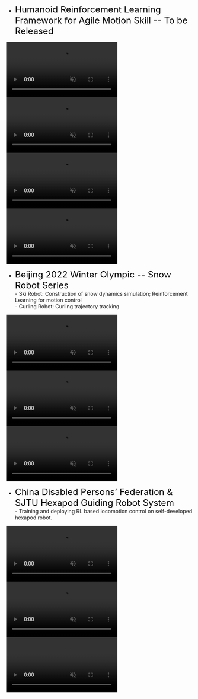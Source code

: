 - <span style="color:#000000;font-size:24px">Humanoid Reinforcement Learning Framework for Agile Motion Skill -- To be Released </span>  
<div class="paper-image-container">
  <video class="paper-video" autoplay loop muted playsinline>
    <source src="static\assets\projects\g1\loco0.mp4" type="video/mp4">
    您的浏览器不支持视频标签。
  </video>
  <video class="paper-video" autoplay loop muted playsinline>
    <source src="static\assets\projects\g1\loco1.mp4" type="video/mp4">
    您的浏览器不支持视频标签。
  </video>
  <video class="paper-video" autoplay loop muted playsinline>
    <source src="static\assets\projects\g1\dance.mp4" type="video/mp4">
    您的浏览器不支持视频标签。
  </video>
  <video class="paper-video" autoplay loop muted playsinline>
    <source src="static\assets\projects\g1\backflip.mp4" type="video/mp4">
    您的浏览器不支持视频标签。
  </video>
</div>

- <span style="color:#000000;font-size:24px">Beijing 2022 Winter Olympic -- Snow Robot Series</span>  
\- Ski Robot: Construction of snow dynamics simulation; Reinforcement Learning for motion control <strong></strong>  
\- Curling Robot: Curling trajectory tracking
<div class="paper-image-container">
  <video class="paper-video" autoplay loop muted playsinline>
    <source src="static\assets\projects\winter_olympic\ski_sim.mp4" type="video/mp4">
    您的浏览器不支持视频标签。
  </video>
  <video class="paper-video" autoplay loop muted playsinline>
    <source src="static\assets\projects\winter_olympic\ski_real.mp4" type="video/mp4">
    您的浏览器不支持视频标签。
  </video>
  <video class="paper-video" autoplay loop muted playsinline>
    <source src="static\assets\projects\winter_olympic\curling.mp4" type="video/mp4">
    您的浏览器不支持视频标签。
  </video>
</div>

- <span style="color:#000000;font-size:24px">China Disabled Persons’ Federation & SJTU Hexapod Guiding Robot System</span>  
\- Training and deploying RL based locomotion control on self-developed hexapod robot. <strong></strong>  
<div class="paper-image-container">
  <video class="paper-video" autoplay loop muted playsinline>
    <source src="static\assets\projects\guide_robot\sim.mp4" type="video/mp4">
    您的浏览器不支持视频标签。
  </video>
  <video class="paper-video" autoplay loop muted playsinline>
    <source src="static\assets\projects\guide_robot\stairs.mp4" type="video/mp4">
    您的浏览器不支持视频标签。
  </video>
  <video class="paper-video" autoplay loop muted playsinline>
    <source src="static\assets\projects\guide_robot\guide_dog.mp4" type="video/mp4">
    您的浏览器不支持视频标签。
  </video>
</div>